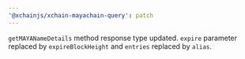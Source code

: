 ```yaml
---
'@xchainjs/xchain-mayachain-query': patch
---
```


`getMAYANameDetails` method response type updated. `expire` parameter replaced by `expireBlockHeight` and `entries` replaced by `alias`.
